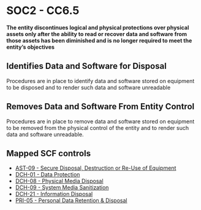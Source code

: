 # SOC2 - CC6.5
**The entity discontinues logical and physical protections over physical assets only after the ability to read or recover data and software from those assets has been diminished and is no longer required to meet the entity’s objectives**
## Identifies Data and Software for Disposal
Procedures are in place to identify data and software stored on equipment to be disposed and to render such data and software unreadable
## Removes Data and Software From Entity Control
Procedures are in place to remove data and software stored on equipment to be removed from the physical control of the entity and to render such data and software unreadable.
## Mapped SCF controls
- [AST-09 - Secure Disposal, Destruction or Re-Use of Equipment](../scf/ast-09-securedisposal,destructionorre-useofequipment.md)
- [DCH-01 - Data Protection](../scf/dch-01-dataprotection.md)
- [DCH-08 - Physical Media Disposal](../scf/dch-08-physicalmediadisposal.md)
- [DCH-09 - System Media Sanitization](../scf/dch-09-systemmediasanitization.md)
- [DCH-21 - Information Disposal](../scf/dch-21-informationdisposal.md)
- [PRI-05 - Personal Data Retention & Disposal](../scf/pri-05-personaldataretention&disposal.md)
